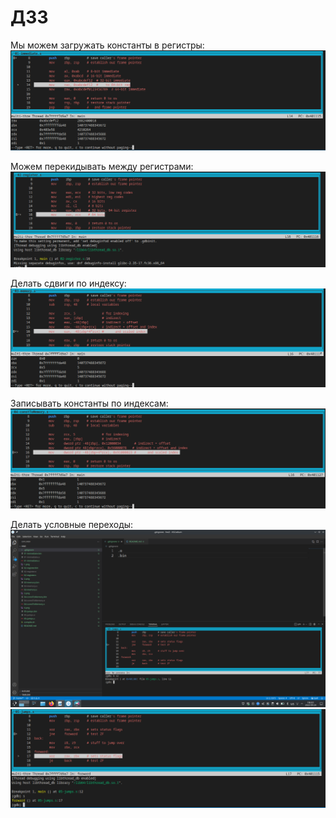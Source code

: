 # ДЗ3

Мы можем загружать константы в регистры:
![](1.png)

Можем перекидывать между регистрами:
![](2.png)

Делать сдвиги по индексу:
![](3.png)

Записывать константы по индексам:
![](4.png)

Делать условные переходы:
![](501.png)
![](502.png)